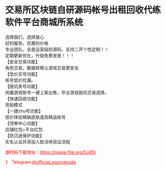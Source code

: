 # 交易所区块链自研源码帐号出租回收代练软件平台商城所系统

选择我们，选择放心<br>好的服务，优惠的价格<br>专业团队，全是运营级别源码，支持二开个性定制！！<br>定期更新优化，升级免费发放！！！<br>【安全交易功能】<br>角色交易，数据转移让游戏交易更安全<br>【低价买号功能】<br>账号低价捡漏。<br>【脱坑卖号功能】<br>闲置游戏账号一键上架出售，毕业游戏脱坑交易选择。<br>【快速回收功能】<br>竞拍模式<br>【一键zhu号功能】<br>低价体验稀缺皮肤道具精品账号<br>【领券中心功能】<br>店铺红包+平台红包<br>【防沉迷保护功能】<br>实名认证并添加人脸活体验证流程<br>


<p style="color: red;">源代码下载地址：<a href="https://mega-file.org/5J4Dr" style="color: red;">https://mega-file.org/5J4Dr</a></p><p style="color: red;"><img src="https://cdn-icons-png.flaticon.com/512/2111/2111646.png" alt="Telegram Icon" style="width: 16px; vertical-align: middle; margin-right: 5px;">Telegram:<a href="https://t.me/official_sourcecode" style="color: red;">@official_sourcecode</a></p>